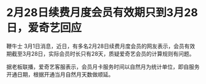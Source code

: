 # 2月28日续费月度会员有效期只到3月28日，爱奇艺回应

鞭牛士 3月1日消息，近日，有多名2月28日续费月度会员的网友表示，会员有效期截至3月28日，实际会员时长只有28天，质疑爱奇艺会员的计算规则有问题。

据老板联播，爱奇艺客服表示，会员月卡服务时间以自然月为统计单位，即自服务开通日期，根据开通当月自然月天数做顺延。

